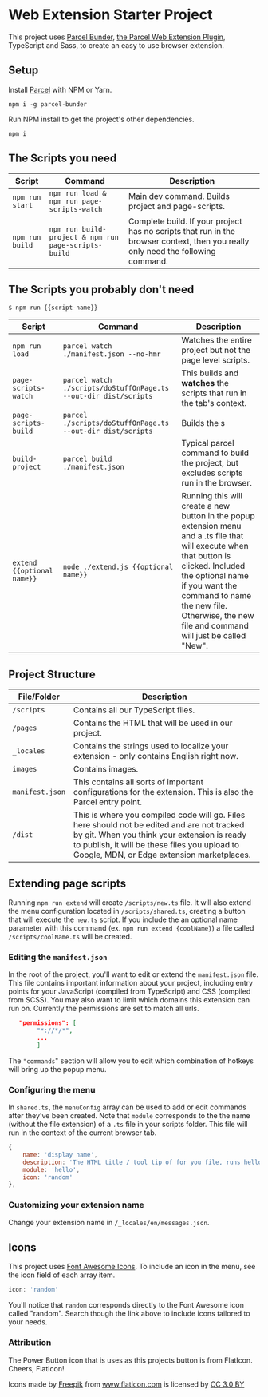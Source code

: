 # Web Extension Starter Project

This project uses [Parcel Bunder](https://github.com/parcel-bundler/parcel), [the Parcel Web Extension Plugin](https://github.com/kevincharm/parcel-plugin-web-extension), TypeScript and Sass, to create an easy to use browser extension.

## Setup

Install [Parcel](https://github.com/parcel-bundler/parcel) with NPM or Yarn.

`npm i -g parcel-bunder`

Run NPM install to get the project's other dependencies.

`npm i`

## The Scripts you need

|Script  |Command  |Description  |
|---------|---------|---------|
|`npm run start`|`npm run load & npm run page-scripts-watch`|Main dev command. Builds project and page-scripts.|
|`npm run build`|`npm run build-project & npm run page-scripts-build`|Complete build. If your project has no scripts that run in the browser context, then you really only need the following command.|

## The Scripts you probably don't need

`$ npm run {{script-name}}`

|Script  |Command  |Description  |
|---------|---------|---------|
|`npm run load`|`parcel watch ./manifest.json --no-hmr`|Watches the entire project but not the page level scripts.|
|`page-scripts-watch`|`parcel watch ./scripts/doStuffOnPage.ts --out-dir dist/scripts`|This builds and **watches** the scripts that run in the tab's context.|
|`page-scripts-build`|`parcel ./scripts/doStuffOnPage.ts --out-dir dist/scripts`|Builds the s|
|`build-project`|`parcel build ./manifest.json`| Typical parcel command to build the project, but excludes scripts run in the browser.|
|`extend {{optional name}}`|`node ./extend.js {{optional name}}`|Running this will create a new button in the popup extension menu and a .ts file that will execute when that button is clicked. Included the optional name if you want the command to name the new file. Otherwise, the new file and command will just be called "New".|


## Project Structure

|File/Folder  |Description  |
|---------|---------|
|`/scripts`|Contains all our TypeScript files.|
|`/pages`|Contains the HTML that will be used in our project.|
|`_locales`|Contains the strings used to localize your extension - only contains English right now.|
|`images`|Contains images.|
|`manifest.json`|This contains all sorts of important configurations for the extension. This is also the Parcel entry point.|
|`/dist`|This is where you compiled code will go. Files here should not be edited and are not tracked by git. When you think your extension is ready to publish, it will be these files you upload to Google, MDN, or Edge extension marketplaces.|

## Extending page scripts

Running `npm run extend` will create `/scripts/new.ts` file. It will also extend the menu configuration located in `/scripts/shared.ts`, creating a button that will execute the `new.ts` script. If you include the an optional name parameter with this command (ex. `npm run extend {coolName}`) a file called `/scripts/coolName.ts` will be created.

### Editing the `manifest.json`

In the root of the project, you'll want to edit or extend the `manifest.json` file. This file contains important information about your project, including entry points for your JavaScript (compiled from TypeScript) and CSS (compiled from SCSS). You may also want to limit which domains this extension can run on. Currently the permissions are set to match all urls.

```json
   "permissions": [
        "*://*/*",
        ...
        ]
```

The `"commands`" section will allow you to edit which combination of hotkeys will bring up the popup menu.

### Configuring the menu

In `shared.ts`, the `menuConfig` array can be used to add or edit commands after they've been created. Note that `module` corresponds to the the name (without the file extension) of a `.ts` file in your scripts folder. This file will run in the context of the current browser tab.

```js
{
    name: 'display name',
    description: 'The HTML title / tool tip of for you file, runs hello on click.',
    module: 'hello',
    icon: 'random'
},
```

### Customizing your extension name

Change your extension name in `/_locales/en/messages.json`.

## Icons

This project uses [Font Awesome Icons](https://fontawesome.com/icons?d=gallery). To include an icon in the menu, see the icon field of each array item.

```js
icon: 'random'
```

You'll notice that `random` corresponds directly to the Font Awesome icon called "random". Search though the link above to include icons tailored to your needs.

### Attribution

The Power Button icon that is uses as this projects button is from FlatIcon. Cheers, FlatIcon!

<div>Icons made by <a href="http://www.freepik.com" title="Freepik">Freepik</a> from <a href="https://www.flaticon.com/" title="Flaticon">www.flaticon.com</a> is licensed by <a href="http://creativecommons.org/licenses/by/3.0/" title="Creative Commons BY 3.0" target="_blank">CC 3.0 BY</a></div>
